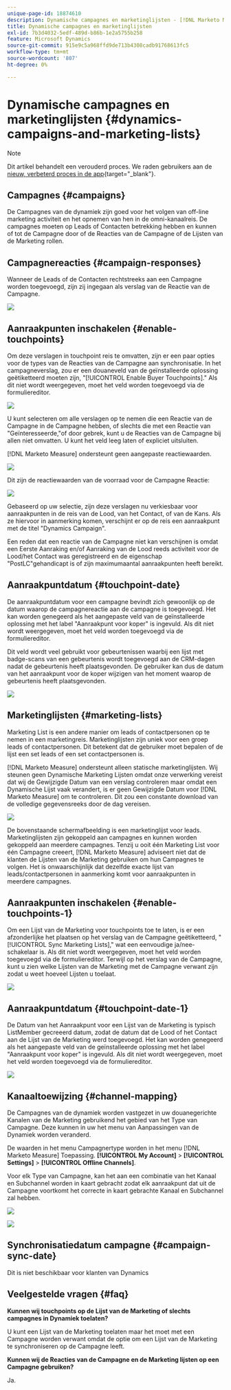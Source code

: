 ```yaml
---
unique-page-id: 18874610
description: Dynamische campagnes en marketinglijsten - [!DNL Marketo Measure]
title: Dynamische campagnes en marketinglijsten
exl-id: 7b3d4032-5edf-489d-b86b-1e2a5755b258
feature: Microsoft Dynamics
source-git-commit: 915e9c5a968ffd9de713b4308cadb91768613fc5
workflow-type: tm+mt
source-wordcount: '807'
ht-degree: 0%

---
```


# Dynamische campagnes en marketinglijsten {#dynamics-campaigns-and-marketing-lists}

>[!NOTE]
>
>Dit artikel behandelt een verouderd proces. We raden gebruikers aan de [nieuw, verbeterd proces in de app](/help/channel-tracking-and-setup/offline-channels/custom-campaign-sync.md){target="_blank"}.

## Campagnes {#campaigns}

De Campagnes van de dynamiek zijn goed voor het volgen van off-line marketing activiteit en het opnemen van hen in de omni-kanaalreis. De campagnes moeten op Leads of Contacten betrekking hebben en kunnen of tot de Campagne door of de Reacties van de Campagne of de Lijsten van de Marketing rollen.

## Campagnereacties {#campaign-responses}

Wanneer de Leads of de Contacten rechtstreeks aan een Campagne worden toegevoegd, zijn zij ingegaan als verslag van de Reactie van de Campagne.

![](assets/1.png)

## Aanraakpunten inschakelen {#enable-touchpoints}

Om deze verslagen in touchpoint reis te omvatten, zijn er een paar opties voor de types van de Reacties van de Campagne aan synchronisatie. In het campagneverslag, zou er een douaneveld van de geïnstalleerde oplossing geëtiketteerd moeten zijn, &quot;[!UICONTROL Enable Buyer Touchpoints].&quot; Als dit niet wordt weergegeven, moet het veld worden toegevoegd via de formuliereditor.

![](assets/2.png)

U kunt selecteren om alle verslagen op te nemen die een Reactie van de Campagne in de Campagne hebben, of slechts die met een Reactie van &quot;Geïnteresseerde,&quot;of door gebrek, kunt u de Reacties van de Campagne bij allen niet omvatten. U kunt het veld leeg laten of expliciet uitsluiten.

[!DNL Marketo Measure] ondersteunt geen aangepaste reactiewaarden.

![](assets/3.png)

Dit zijn de reactiewaarden van de voorraad voor de Campagne Reactie:

![](assets/4.png)

Gebaseerd op uw selectie, zijn deze verslagen nu verkiesbaar voor aanraakpunten in de reis van de Lood, van het Contact, of van de Kans. Als ze hiervoor in aanmerking komen, verschijnt er op de reis een aanraakpunt met de titel &quot;Dynamics Campaign&quot;.

Een reden dat een reactie van de Campagne niet kan verschijnen is omdat een Eerste Aanraking en/of Aanraking van de Lood reeds activiteit voor de Lood/het Contact was geregistreerd en de eigenschap &quot;PostLC&quot;gehandicapt is of zijn maximumaantal aanraakpunten heeft bereikt.

## Aanraakpuntdatum {#touchpoint-date}

De aanraakpuntdatum voor een campagne bevindt zich gewoonlijk op de datum waarop de campagnereactie aan de campagne is toegevoegd. Het kan worden genegeerd als het aangepaste veld van de geïnstalleerde oplossing met het label &quot;Aanraakpunt voor koper&quot; is ingevuld. Als dit niet wordt weergegeven, moet het veld worden toegevoegd via de formuliereditor.

Dit veld wordt veel gebruikt voor gebeurtenissen waarbij een lijst met badge-scans van een gebeurtenis wordt toegevoegd aan de CRM-dagen nadat de gebeurtenis heeft plaatsgevonden. De gebruiker kan dus de datum van het aanraakpunt voor de koper wijzigen van het moment waarop de gebeurtenis heeft plaatsgevonden.

![](assets/5.png)

## Marketinglijsten {#marketing-lists}

Marketing List is een andere manier om leads of contactpersonen op te nemen in een marketingreis. Marketinglijsten zijn uniek voor een groep leads of contactpersonen. Dit betekent dat de gebruiker moet bepalen of de lijst een set leads of een set contactpersonen is.

[!DNL Marketo Measure] ondersteunt alleen statische marketinglijsten. Wij steunen geen Dynamische Marketing Lijsten omdat onze verwerking vereist dat wij de Gewijzigde Datum van een verslag controleren maar omdat een Dynamische Lijst vaak verandert, is er geen Gewijzigde Datum voor [!DNL Marketo Measure] om te controleren. Dit zou een constante download van de volledige gegevensreeks door de dag vereisen.

![](assets/6.png)

De bovenstaande schermafbeelding is een marketinglijst voor leads. Marketinglijsten zijn gekoppeld aan campagnes en kunnen worden gekoppeld aan meerdere campagnes. Tenzij u ooit één Marketing List voor één Campagne creeert, [!DNL Marketo Measure] adviseert niet dat de klanten de Lijsten van de Marketing gebruiken om hun Campagnes te volgen. Het is onwaarschijnlijk dat dezelfde exacte lijst van leads/contactpersonen in aanmerking komt voor aanraakpunten in meerdere campagnes.

## Aanraakpunten inschakelen {#enable-touchpoints-1}

Om een Lijst van de Marketing voor touchpoints toe te laten, is er een afzonderlijke het plaatsen op het verslag van de Campagne geëtiketteerd, &quot;[!UICONTROL Sync Marketing Lists],&quot; wat een eenvoudige ja/nee-schakelaar is. Als dit niet wordt weergegeven, moet het veld worden toegevoegd via de formuliereditor. Terwijl op het verslag van de Campagne, kunt u zien welke Lijsten van de Marketing met de Campagne verwant zijn zodat u weet hoeveel Lijsten u toelaat.

![](assets/7.png)

## Aanraakpuntdatum {#touchpoint-date-1}

De Datum van het Aanraakpunt voor een Lijst van de Marketing is typisch ListMember gecreeerd datum, zodat de datum dat de Lood of het Contact aan de Lijst van de Marketing werd toegevoegd. Het kan worden genegeerd als het aangepaste veld van de geïnstalleerde oplossing met het label &quot;Aanraakpunt voor koper&quot; is ingevuld. Als dit niet wordt weergegeven, moet het veld worden toegevoegd via de formuliereditor.

![](assets/8.png)

## Kanaaltoewijzing {#channel-mapping}

De Campagnes van de dynamiek worden vastgezet in uw douanegerichte Kanalen van de Marketing gebruikend het gebied van het Type van Campagne. Deze kunnen in uw het menu van Aanpassingen van de Dynamiek worden veranderd.

De waarden in het menu Campagnertype worden in het menu [!DNL Marketo Measure] Toepassing. **[!UICONTROL My Account]** > **[!UICONTROL Settings]** > **[!UICONTROL Offline Channels]**.

Voor elk Type van Campagne, kan het aan een combinatie van het Kanaal en Subchannel worden in kaart gebracht zodat elk aanraakpunt dat uit de Campagne voortkomt het correcte in kaart gebrachte Kanaal en Subchannel zal hebben.

![](assets/9.png)

![](assets/10.png)

## Synchronisatiedatum campagne {#campaign-sync-date}

Dit is niet beschikbaar voor klanten van Dynamics

## Veelgestelde vragen {#faq}

**Kunnen wij touchpoints op de Lijst van de Marketing of slechts campagnes in Dynamiek toelaten?**

U kunt een Lijst van de Marketing toelaten maar het moet met een Campagne worden verwant omdat de optie om een Lijst van de Marketing te synchroniseren op de Campagne leeft.

**Kunnen wij de Reacties van de Campagne en de Marketing lijsten op een Campagne gebruiken?**

Ja.
